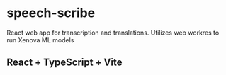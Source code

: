 # speech-scribe

React web app for transcription and translations. Utilizes web workres to run Xenova ML models

## React + TypeScript + Vite
